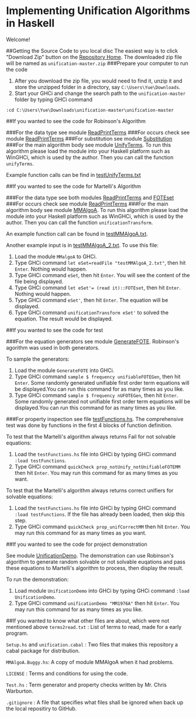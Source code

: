 # Implementing Unification Algorithms in Haskell      

Welcome!

##Getting the Source Code to you local disc
The easiest way is to click "Download Zip" button on the [Repository Home](https://github.com/YueLiPicasso/unification). The downloaded zip file will be named as `unification-master.zip`
###Prepare your computer to run the code
1. After you download the zip file, you would need to find it, unzip it and store the unzipped folder in a directory, say `C:\Users\Yue\Downloads`.
2. Start your GHCi and change the search path to the `unification-master` folder by typing GHCi command

 `:cd C:\Users\Yue\Downloads\unification-master\unification-master`
 

##If you wanted to see the code for Robinson's Algorithm

###For the data type
see module [ReadPrintTerms](ReadPrintTerms.hs)
###For occurs check
see module [ReadPrintTerms](ReadPrintTerms.hs)
###For substitution
see module [Substitution](Substitution.hs)
###For the main algorithm body
see module [UnifyTerms](UnifyTerms.hs). To run this algorithm please load the module into your Haskell platform such as WinGHCi, which is used by the author. Then you can call the function `unifyTerms`.

Example function calls  can be find in [testUnifyTerms.txt](testUnifyTerms.txt)

##If you wanted to see the code for Martelli's Algorithm

###For the data type
see both modules [ReadPrintTerms](ReadPrintTerms.hs) and [FOTEset](FOTEset.hs)
###For occurs check
see module [ReadPrintTerms](ReadPrintTerms.hs)
###For the main algorithm body
see module [MMAlgoA](MMAlgoA.hs). To run this algorithm please load the module into your Haskell platform such as WinGHCi, which is used by the author. Then you can call the function `unificationTransform`.

An example function call can be found in [testMMAlgoA.txt](testMMAlgoA.txt). 

Another example input is in [testMMAlgoA_2.txt](testMMAlgoA_2.txt). To use this file:

1. Load the module `MMalgoA` to GHCi.
2. Type GHCi command `let eSet=readFile "testMMAlgoA_2.txt"`, then hit `Enter`. Nothing would happen.
3. Type GHCi command `eSet`, then hit `Enter`. You will see the content of the file being displayed.
4. Type GHCi command `let eSet'= (read it)::FOTEset`, then hit `Enter`. Nothing would happen.
5. Type GHCi command `eSet'`, then hit `Enter`. The equation will be displayed.
6. Type GHCi command `unificationTransform eSet'` to solved the equation. The result would be displayed.


##If you wanted to see the code for test

###For the equation generators
see module [GenerateFOTE](GenerateFOTE.hs). Robinson's agorithm was used in both generators.

To sample the generators: 

1. Load the module `GenerateFOTE` into GHCi.
2. Type GHCi command `sample $ frequency unifiableFOTEGen`, then hit `Enter`. Some randomly generated unifiable first order term equations will be displayed.You can run this command for as many times as you like.
3. Type GHCi command `sample $ frequency nUFOTEGen`, then hit `Enter`. Some randomly generated not unifiable first order term equations will be displayed.You can run this command for as many times as you like.

###For property inspection
see file [testFunctions.hs](testFunctions.hs). The comprehensive test was done by functions in the first 4 blocks of function definition. 

To test that the Martelli's algorithm always returns Fail for not solvable equations:

1. Load the `testFunctions.hs` file into GHCi by typing GHCi command `:load testFunctions`.
2. Type GHCi command `quickCheck prop_notUnify_notUnifiableFOTEMM` then hit `Enter`. You may run this command for as many times as you want. 

To test that the Martelli's algorithm always returns correct unifiers for solvable equations:

1. Load the `testFunctions.hs` file into GHCi by typing GHCi command `:load testFunctions`. If the file has already been loaded, then skip this step.
2. Type GHCi command `quickCheck prop_unifCorrectMM` then hit `Enter`. You may run this command for as many times as you want.

##If you wanted to see the code for project demonstration

See module [UnificationDemo](UnificationDemo.hs). The demonstration can use Robinson's algorithm to generate random solvable or not solvable euqations and pass these equations to Martelli's algorithm to process, then display the  result.

To run the demonstration:

1. Load module `UnificationDemo` into GHCi by typing GHCi command `:load UnificationDemo`.
2. Type GHCi command `unificationDemo "MM1976A"` then hit `Enter`. You may run this command for as many times as you like. 

##If you wanted to know what other files are about, which were not mentioned above
`terms2read.txt` : List of terms to read, made for a early program.

`Setup.hs` and `unification.cabal` : Two files that makes this repository a cabal package for distribution.

`MMAlgoA.Buggy.hs`: A copy of module MMAlgoA when it had problems. 

`LICENSE` : Terms and conditions for using the code. 

`Test.hs` : Term generator and property checks written by Mr. Chris Warburton.

`.gitignore` : A file that specifies what files shall be ignored when back up the local repositiry to GitHub.
